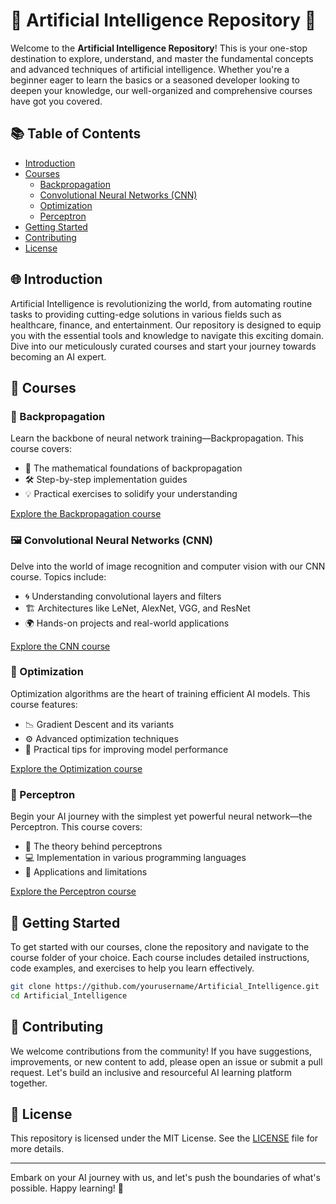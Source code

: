 # 🌟 Artificial Intelligence Repository 🌟

Welcome to the **Artificial Intelligence Repository**! This is your one-stop destination to explore, understand, and master the fundamental concepts and advanced techniques of artificial intelligence. Whether you're a beginner eager to learn the basics or a seasoned developer looking to deepen your knowledge, our well-organized and comprehensive courses have got you covered.

## 📚 Table of Contents

- [Introduction](#introduction)
- [Courses](#courses)
  - [Backpropagation](#backpropagation)
  - [Convolutional Neural Networks (CNN)](#convolutional-neural-networks-cnn)
  - [Optimization](#optimization)
  - [Perceptron](#perceptron)
- [Getting Started](#getting-started)
- [Contributing](#contributing)
- [License](#license)

## 🌐 Introduction

Artificial Intelligence is revolutionizing the world, from automating routine tasks to providing cutting-edge solutions in various fields such as healthcare, finance, and entertainment. Our repository is designed to equip you with the essential tools and knowledge to navigate this exciting domain. Dive into our meticulously curated courses and start your journey towards becoming an AI expert.

## 📂 Courses

### 🔄 Backpropagation

Learn the backbone of neural network training—Backpropagation. This course covers:

- 🧠 The mathematical foundations of backpropagation
- 🛠️ Step-by-step implementation guides
- 💡 Practical exercises to solidify your understanding

[Explore the Backpropagation course](./backpropagation)

### 🖼️ Convolutional Neural Networks (CNN)

Delve into the world of image recognition and computer vision with our CNN course. Topics include:

- 🌀 Understanding convolutional layers and filters
- 🏗️ Architectures like LeNet, AlexNet, VGG, and ResNet
- 🌍 Hands-on projects and real-world applications

[Explore the CNN course](./cnn)

### 🚀 Optimization

Optimization algorithms are the heart of training efficient AI models. This course features:

- 📉 Gradient Descent and its variants
- ⚙️ Advanced optimization techniques
- 🚀 Practical tips for improving model performance

[Explore the Optimization course](./optimization)

### 🌱 Perceptron

Begin your AI journey with the simplest yet powerful neural network—the Perceptron. This course covers:

- 📖 The theory behind perceptrons
- 💻 Implementation in various programming languages
- 🌟 Applications and limitations

[Explore the Perceptron course](./perceptron)

## 🚀 Getting Started

To get started with our courses, clone the repository and navigate to the course folder of your choice. Each course includes detailed instructions, code examples, and exercises to help you learn effectively.

```bash
git clone https://github.com/yourusername/Artificial_Intelligence.git
cd Artificial_Intelligence
```

## 🤝 Contributing

We welcome contributions from the community! If you have suggestions, improvements, or new content to add, please open an issue or submit a pull request. Let's build an inclusive and resourceful AI learning platform together.

## 📜 License

This repository is licensed under the MIT License. See the [LICENSE](./LICENSE) file for more details.

---

Embark on your AI journey with us, and let's push the boundaries of what's possible. Happy learning! 🌟
